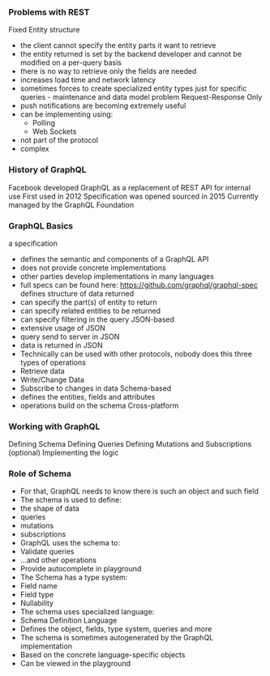 ### Problems with REST
Fixed Entity structure
- the client cannot specify the entity parts it want to retrieve
- the entity returned is set by the backend developer and cannot be modified on a per-query basis
- there is no way to retrieve only the fields are needed
- increases load time and network latency
- sometimes forces to create specialized entity types just for specific queries - maintenance and data model problem
Request-Response Only
- push notifications are becoming extremely useful
- can be implementing using:
	- Polling
	- Web Sockets
- not part of the protocol
- complex

### History of GraphQL

Facebook developed GraphQL as a replacement of REST API for internal use
First used in 2012
Specification was opened sourced in 2015
Currently managed by the GraphQL Foundation

### GraphQL Basics
a specification
-  defines the semantic and components of a GraphQL API
- does not provide concrete implementations
- other parties develop implementations in many languages
- full specs can be found here: https://github.com/graphql/graphql-spec
defines structure of data returned
- can specify the part(s) of entity to return
- can specify related entities to be returned
- can specify filtering in the query
JSON-based
- extensive usage of JSON
- query send to server in JSON
- data is returned in JSON
- Technically can be used with other protocols, nobody does this
three types of operations
- Retrieve data
- Write/Change Data
- Subscribe to changes in data
Schema-based
- defines the entities, fields and attributes
- operations build on the schema
Cross-platform

### Working with GraphQL
Defining Schema
Defining Queries
Defining Mutations and Subscriptions (optional)
Implementing the logic

### Role of Schema
- For that, GraphQL needs to know there is such an object and such field
- The schema is used to define:
- the shape of data
- queries
- mutations
- subscriptions
- GraphQL uses the schema to:
- Validate queries
- …and other operations
- Provide autocomplete in playground
- The Schema has a type system:
- Field name
- Field type
- Nullability
 - The schema uses specialized language:
- Schema Definition Language 
- Defines the object, fields, type system, queries and more
- The schema is sometimes autogenerated by the GraphQL implementation
- Based on the concrete language-specific objects
- Can be viewed in the playground
